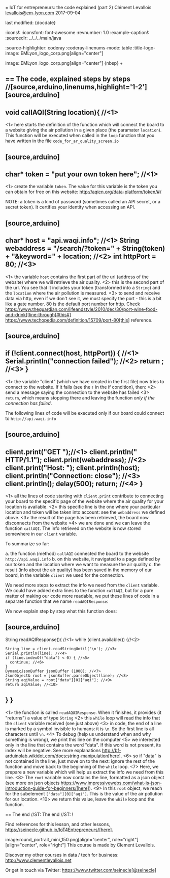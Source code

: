 = IoT for entrepreneurs: the code explained (part 2)
Clément Levallois <levallois@em-lyon.com>
2017-09-04

last modified: {docdate}

:icons!:
:iconsfont:   font-awesome
:revnumber: 1.0
:example-caption!:
:sourcedir: ../../../main/java

:source-highlighter: coderay
:coderay-linenums-mode: table
:title-logo-image: EMLyon_logo_corp.png[align="center"]

image::EMLyon_logo_corp.png[align="center"]
{nbsp} +

== The code, explained steps by steps
//[source,arduino,linenums,highlight='1-2']
[source,arduino]
----
void callAQI(String location){ //<1>
----
<1> here starts the definition of the function which will connect the board to a website giving the air pollution in a given place (the paramater `location`).
This function will be executed when called in the `loop` function that you have written in the file `code_for_ar_quality_screen.io`

[source,arduino]
----
char* token = "put your own token here"; //<1>
----
<1> create the variable `token`. The value for this variable is the token you can obtain for free on this website: http://aqicn.org/data-platform/token/#/

NOTE: a token is a kind of password (sometimes called an API secret, or a secret token). It certifies your identity when accessing an API.

[source,arduino]
----
char* host = "api.waqi.info"; //<1>
String webaddress = "/search/?token=" + String(token) + "&keyword=" + location; //<2>
int httpPort = 80; //<3>
----
<1> the variable `host` contains the first part of the url (address of the website) where we will retrieve the air quality.
<2> this is the second part of the url. You see that it includes your token (transformed into a `String`) and the `location` where the air pollution is measured.
<3> to send and receive data via http, even if we don't see it, we must specify the port - this is a bit like a gate number. 80 is the default port number for http. Check https://www.theguardian.com/lifeandstyle/2010/dec/30/port-wine-food-and-drink[[line-through]#this#] https://www.techopedia.com/definition/15709/port-80[this] reference.

[source,arduino]
----
if (!client.connect(host, httpPort)) { //<1>
  Serial.println("connection failed"); //<2>
  return ; //<3>
}
----
<1> the variable "client" (which we have created in the first file) now tries to connect to the website. If it fails (see the `!` in the if condition), then:
<2> send a message saying the connection to the website has failed
<3> `return`, which means stopping there and leaving the function *only if the connection has failed*.

The following lines of code will be executed only if our board could connect to `http://api.waqi.info`


[source,arduino]
----
client.print("GET ");//<1>
client.println(" HTTP/1.1");
client.print(webaddress); //<2>
client.print("Host: ");
client.println(host);
client.println("Connection: close"); //<3>
client.println();
delay(500);
return; //<4>
}
----
<1> all the lines of code starting with `client.print` contribute to connecting your board to the specific page of the website where the air quality for your location is available.
<2> this specific line is the one where your particular location and token will be taken into account: see the `webaddress` we defined above.
<3> the result of the page has been retrieved, the board now disconnects from the website
<4> we are done and we can leave the function `callAQI`. The info retrieved on the website is now stored somewhere in our `client` variable.

To summarize so far:

a. the function (method) `callAQI` connected the board to the website `http://api.waqi.info`
b. on this website, it navigated to a page defined by our token and the location where we want to measure the air quality
c. the result (info about the air quality) has been saved in the memory of our board, in the variable `client` we used for the connection.

We need more steps to extract the info we need from the `client` variable.
We could have added extra lines to the function `callAQI`, but for a pure matter of making our code more readable, we put these lines of code in a separate function that we name `readAQIResponse`:

We now explain step by step what this function does:

[source,arduino]
----
String readAQIResponse(){ //<1>
   while (client.available()) {//<2>

    String line = client.readStringUntil('\n'); //<3>
    Serial.println(line); //<4>
    if (line.indexOf("data") < 0) { //<5>
      continue; //<6>
    }
    DynamicJsonBuffer jsonBuffer (1000); //<7>
    JsonObject& root = jsonBuffer.parseObject(line); //<8>
    String aqiValue = root["data"][0]["aqi"]; //<9>
    return aqiValue; //<10>
 }
}
----
<1> the function is called `readAQUIResponse`. When it finishes, it provides (it "returns") a value of type `String`
<2> this `while` loop will read the info that the `client` variable received (see just above)
<3> in code, the end of a line is marked by a symbol invisible to humans: it is `\n`. So the first line is all characters until `\n`.
<4> To debug (help us understand when and why something is wrong), we print this line on the computer
<5> we interested only in the line that contains the word "data". If this word is not present, its index will be negative. See more explanations http://bf-arduinolab.wikidot.com/docs:string-manipulation[here].
<6> so if "data" is not contained in the line, just move on to the next: ignore the rest of the function and move back to the beginning of the `while` loop.
<7> Here, we prepare a new variable which will help us extract the info we need from this line.
<8> The `root` variable now contains the line, formatted as a json object (see more on json objects https://www.impressivewebs.com/what-is-json-introduction-guide-for-beginners/[here]).
<9> In this `root` object, we reach for the subelement `["data"][0]["aqi"]`. This is the value of the air pollution for our location.
<10> we return this value, leave the `while` loop and the function.



== The end
//ST: The end
//ST: !

Find references for this lesson, and other lessons, https://seinecle.github.io/IoT4Entrepreneurs/[here].

image:round_portrait_mini_150.png[align="center", role="right"][align="center", role="right"]
This course is made by Clement Levallois.

Discover my other courses in data / tech for business: http://www.clementlevallois.net

Or get in touch via Twitter: https://www.twitter.com/seinecle[@seinecle]
